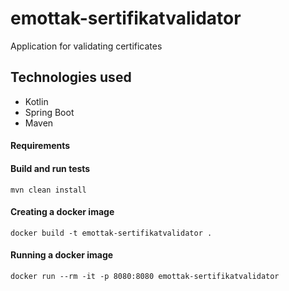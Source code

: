 
# emottak-sertifikatvalidator
Application for validating certificates

## Technologies used
* Kotlin
* Spring Boot
* Maven

#### Requirements


#### Build and run tests
`mvn clean install`

#### Creating a docker image
`docker build -t emottak-sertifikatvalidator .`

#### Running a docker image
`docker run --rm -it -p 8080:8080 emottak-sertifikatvalidator`

